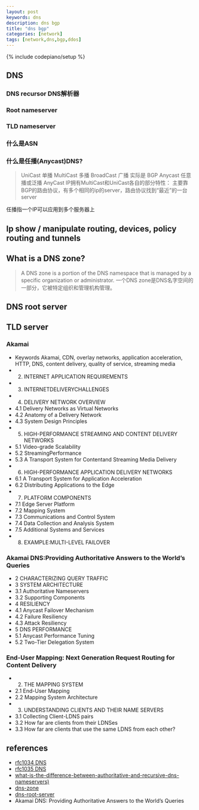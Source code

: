 ```yaml
---
layout: post
keywords: dns
description: dns bgp
title: "dns bgp"
categories: [network]
tags: [network,dns,bgp,ddos]
---
```

{% include codepiano/setup %}

## DNS

### DNS recursor  DNS解析器

### Root nameserver

### TLD nameserver

### 什么是ASN

### 什么是任播(Anycast)DNS?

> UniCast 单播
> MultiCast 多播
> BroadCast 广播
> 实际是 BGP Anycast 任意播或泛播
> AnyCast IP拥有MultiCast和UniCast各自的部分特性：
> 主要靠BGP的路由协议，有多个相同的ip的server，路由协议找到“最近”的一台server

任播指一个IP可以应用到多个服务器上

## Ip show / manipulate routing, devices, policy routing and tunnels

## What is a DNS zone?

> A DNS zone is a portion of the DNS namespace that is managed by a specific organization or administrator.
> 一个DNS zone是DNS名字空间的一部分，它被特定组织和管理机构管理。

## DNS root server

## TLD server

### Akamai

* Keywords  Akamai, CDN, overlay networks, application acceleration, HTTP, DNS, content delivery, quality of service, streaming media
* 2. INTERNET APPLICATION REQUIREMENTS
* 3. INTERNETDELIVERYCHALLENGES
* 4. DELIVERY NETWORK OVERVIEW
* 4.1 Delivery Networks as Virtual Networks
* 4.2 Anatomy of a Delivery Network
* 4.3 System Design Principles
* 5. HIGH-PERFORMANCE STREAMING AND CONTENT DELIVERY NETWORKS
* 5.1 Video-grade Scalability
* 5.2 StreamingPerformance
* 5.3 A Transport System for Contentand Streaming Media Delivery
* 6. HIGH-PERFORMANCE APPLICATION DELIVERY NETWORKS
* 6.1 A Transport System for Application Acceleration
* 6.2 Distributing Applications to the Edge
* 7. PLATFORM COMPONENTS
* 7.1 Edge Server Platform
* 7.2 Mapping System
* 7.3 Communications and Control System
* 7.4 Data Collection and Analysis System
* 7.5 Additional Systems and Services
* 8. EXAMPLE:MULTI-LEVEL FAILOVER

### Akamai DNS:Providing Authoritative Answers to the World’s Queries

* 2 CHARACTERIZING QUERY TRAFFIC
* 3 SYSTEM ARCHITECTURE
* 3.1 Authoritative Nameservers
* 3.2 Supporting Components
* 4 RESILIENCY
* 4.1 Anycast Failover Mechanism
* 4.2 Failure Resiliency
* 4.3 Attack Resiliency
* 5 DNS PERFORMANCE
* 5.1 Anycast Performance Tuning
* 5.2 Two-Tier Delegation System

### End-User Mapping: Next Generation Request Routing for Content Delivery

* 2. THE MAPPING SYSTEM
* 2.1 End-User Mapping
* 2.2 Mapping System Architecture
* 3. UNDERSTANDING CLIENTS AND THEIR NAME SERVERS
* 3.1 Collecting Client-LDNS pairs
* 3.2 How far are clients from their LDNSes
* 3.3 How far are clients that use the same LDNS from each other?

## references

* [rfc1034 DNS](https://datatracker.ietf.org/doc/html/rfc1034)
* [rfc1035 DNS](https://datatracker.ietf.org/doc/html/rfc1035)
* [what-is-the-difference-between-authoritative-and-recursive-dns-nameservers)](https://umbrella.cisco.com/blog/what-is-the-difference-between-authoritative-and-recursive-dns-nameservers)
* [dns-zone](https://www.cloudflare.com/zh-cn/learning/dns/glossary/dns-zone/)
* [dns-root-server](https://www.cloudflare.com/learning/dns/glossary/dns-root-server/)
* Akamai DNS: Providing Authoritative Answers to the World’s Queries
